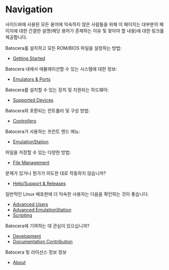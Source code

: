 # Navigation

사이드바에 사용된 모든 용어에 익숙하지 않은 사람들을 위해 이 페이지는 대부분의 페이지에 대한 간결한 설명(해당 용어가 존재하는 이유 및 찾아야 할 내용)에 대한 링크를 제공합니다.

Batocera를 설치하고 모든 ROM/BIOS 파일을 설정하는 방법:  
- [Getting Started](https://wiki.batocera.org/getting_started)

Batocera 내에서 에뮬레이션할 수 있는 시스템에 대한 정보:  
- [Emulators & Ports](https://wiki.batocera.org/emulators_ports)

Batocera를 설치할 수 있는 장치 및 지원되는 하드웨어:  
- [Supported Devices](https://wiki.batocera.org/devices)

Batocera와 호환되는 컨트롤러 및 구성 방법:  
- [Controllers](https://wiki.batocera.org/controllers)

Batocera가 사용하는 프런트 엔드 메뉴:  
- [EmulationStation](https://wiki.batocera.org/emulationstation)

파일을 저장할 수 있는 다양한 방법:  
- [File Management](https://wiki.batocera.org/file_management)

문제가 있거나 뭔가가 의도한 대로 작동하지 않습니까?  
- [Help/Support & Releases](https://wiki.batocera.org/support)

일반적인 Linux 배포판에 더 익숙한 사용자는 다음을 확인하는 것이 좋습니다.
- [Advanced Users](https://wiki.batocera.org/advanced_users)
- [Advanced EmulationStation](https://wiki.batocera.org/advanced_emulationstation)
- [Scripting](https://wiki.batocera.org/scripting)

Batocera에 기여하는 데 관심이 있으십니까?
- [Development](https://wiki.batocera.org/development)
- [Documentation Contribution](https://wiki.batocera.org/wiki_editing)

Batocera 및 라이선스 정보 정보
- [About](https://wiki.batocera.org/about)